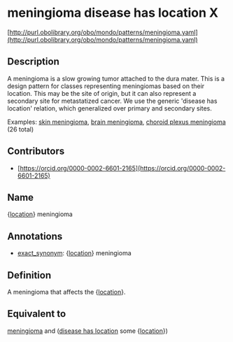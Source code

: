 # meningioma disease has location X 

[http://purl.obolibrary.org/obo/mondo/patterns/meningioma.yaml](http://purl.obolibrary.org/obo/mondo/patterns/meningioma.yaml)
## Description 

A meningioma is a slow growing tumor attached to the dura mater. This is a design pattern for classes representing meningiomas based on their location. This may be the site of origin, but it can also represent a secondary site for metastatized cancer. We use the generic 'disease has location' relation, which generalized over primary and secondary sites.

Examples: [skin meningioma](http://purl.obolibrary.org/obo/MONDO_0004429), [brain meningioma](http://purl.obolibrary.org/obo/MONDO_0000642), [choroid plexus meningioma](http://purl.obolibrary.org/obo/MONDO_0003053) (26 total)
## Contributors 
* [https://orcid.org/0000-0002-6601-2165](https://orcid.org/0000-0002-6601-2165) 
## Name 

{[location](http://purl.obolibrary.org/obo/UBERON_0001062)} meningioma

## Annotations 

* [exact_synonym](http://www.geneontology.org/formats/oboInOwl#hasExactSynonym): {[location](http://purl.obolibrary.org/obo/UBERON_0001062)} meningioma

## Definition 

A meningioma that affects the {[location](http://purl.obolibrary.org/obo/UBERON_0001062)}.

## Equivalent to 

[meningioma](http://purl.obolibrary.org/obo/MONDO_0016642) and ([disease has location](http://purl.obolibrary.org/obo/RO_0004026) some {[location](http://purl.obolibrary.org/obo/UBERON_0001062)})

